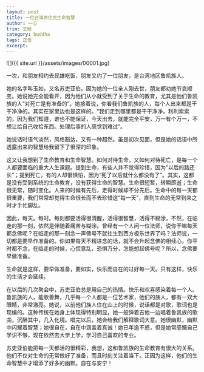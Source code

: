 ```yaml
---
layout: post
title: 一位台湾原住民生命智慧
author: 一心
trim: 王盼
category: buddha
tags: 正信
excerpt:
---
```


![]({{ site.url }}/assets/images/00001.jpg)

一次，和朋友相约去民雄吃饭，朋友又约了一位朋友，是台湾地区鲁凯族人。

她的名字叫玉如，又名苏吏亚伯。因为她的一位亲人刚去世，朋友都劝她节哀顺变。她说她完全能看开，因为他们从小就受到了关于生命的教育，尤其是他们鲁凯族的人“对死亡是有准备的”。她接着说，你看我们鲁凯族的人，每个人出来都是干干净净的。其实在家里边也是这样的。“我们走到哪里都是干干净净。利利索索的，因为我们知道，谁也不能保证，今天出去，就能完全平安，万一有个万一，不想让给自己收拾东西。处理后事的人感觉到难过”。

她说话时语气淡然，风格豁达，又有一种超然。虽是初次见面，但是她的话语中所透露出来的智慧给我留下了很深的印象。

这又让我想到了生命教育和生命智慧。如何对待生命，又如何对待死亡，是每一个人都要面临的重大人生课题。提到生命，有些人并不觉得珍惜，因为“以后的路还长”；提到死亡，有的人却很惧怕，因为“死了以后就什么都没有了”。其实，这都是没有受到系统的生命教育，没有获得生命的智慧。生命很短暂，转瞬即逝；生命很无常，随时变化。人来的时候有先后，走得时候却不分先后。生命中的每一天都很重要，我们常常却觉得生命很长而不去珍惜这“每一天”，直到生命的无常到来之时才手忙脚乱。

因此，每天。每时。每刻都要活得很清醒，活得很智慧，活得不糊涂，不然，在临走的那一刻，依然是伴随着痛苦与糊涂。曾经有一个人问一位法师，说你干嘛每天都念佛呢？在临走的那一刻念一声佛号不就往生到西方极乐世界了吗？法师说，一切都是要早作准备的。你如果每天不精进念的话，就不会升起念佛的相续心，你平时都不念，在临走的时候，心慌意乱，恐惧万分，怎能想起佛号呢？所以，念佛要早做准备。

生命就是这样，要早做准备，要如实，快乐而自在的过好每一天。只有这样，快乐的生活才会延续。

在以后的几次聚会中，苏吏亚伯总是用自己的热情。快乐和欢喜感染着每一个人。鲁凯族的人，能歌善舞，几乎每一个人都是一位艺术家，他们的族人，都有一双大眼睛，非常澈亮。她说，以前他们族人住在山上的时候，说话都是对歌，歌词也是现编的。这种传统在她身上体现得特别明显，她一般弹着吉他一边唱着鲁凯族的歌曲，沉醉其中，几入化境。唱完以后，她会给我们解释歌词大意。她很幽默，幽默中闪耀着智慧；她很自在，自在中涵盖着真诚！她已年逾不惑，但是她常感慨自己学识不够，现在依然去大学上学，学习自己喜欢的专业。

苏吏亚伯能把每一天都活的很精彩，我想，这和鲁凯族的生命教育有很大的关系。他们不仅对生命的无常做好了准备，而且时刻关注着当下。正因为这样，他们的生命智慧中才增添了好多的幽默。自在与安宁！
